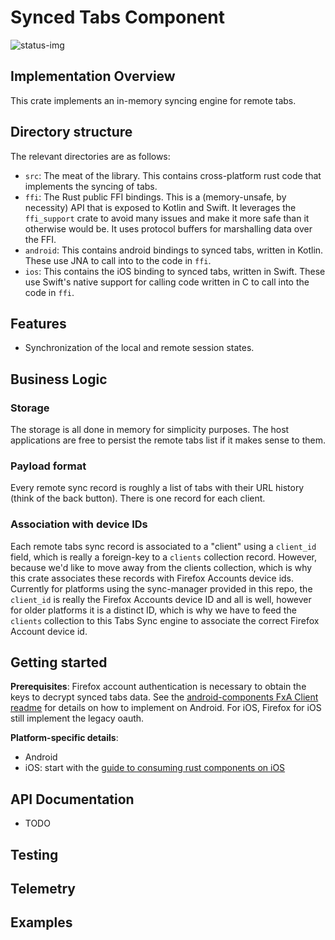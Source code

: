 # Synced Tabs Component

![status-img](https://img.shields.io/static/v1?label=not%20implemented&message=Firefox%20Preview,%20Desktop,%20iOS&color=darkred)

## Implementation Overview

This crate implements an in-memory syncing engine for remote tabs.

## Directory structure
The relevant directories are as follows:

- `src`: The meat of the library. This contains cross-platform rust code that
  implements the syncing of tabs.
- `ffi`: The Rust public FFI bindings. This is a (memory-unsafe, by necessity)
  API that is exposed to Kotlin and Swift. It leverages the `ffi_support` crate
  to avoid many issues and make it more safe than it otherwise would be.
  It uses protocol buffers for marshalling data over the FFI.
- `android`: This contains android bindings to synced tabs, written in Kotlin. These
  use JNA to call into to the code in `ffi`.
- `ios`: This contains the iOS binding to synced tabs, written in Swift. These use
  Swift's native support for calling code written in C to call into the code in
  `ffi`.

## Features
- Synchronization of the local and remote session states.

## Business Logic

### Storage

The storage is all done in memory for simplicity purposes. The host applications are free to persist the remote tabs list if it makes sense to them.

### Payload format

Every remote sync record is roughly a list of tabs with their URL history (think of the back button). There is one record for each client.

### Association with device IDs

Each remote tabs sync record is associated to a "client" using a `client_id` field, which is really a foreign-key to a `clients` collection record.
However, because we'd like to move away from the clients collection, which is why this crate associates these records with Firefox Accounts device ids.
Currently for platforms using the sync-manager provided in this repo, the `client_id` is really the Firefox Accounts device ID and all is well, however for older platforms it is a distinct ID, which is why we have to feed the `clients` collection to this Tabs Sync engine to associate the correct Firefox Account device id.

## Getting started

**Prerequisites**: Firefox account authentication is necessary to obtain the keys to decrypt synced tabs data.  See the [android-components FxA Client readme](https://github.com/mozilla-mobile/android-components/blob/master/components/service/firefox-accounts/README.md) for details on how to implement on Android.  For iOS, Firefox for iOS still implement the legacy oauth.

**Platform-specific details**:
- <TODO-ST> Android
- iOS: start with the [guide to consuming rust components on iOS](https://github.com/mozilla/application-services/blob/main/docs/howtos/consuming-rust-components-on-ios.md)

## API Documentation
- TODO

## Testing

<TODO-ST>

## Telemetry
<TODO-ST>

## Examples
<TODO-ST>
